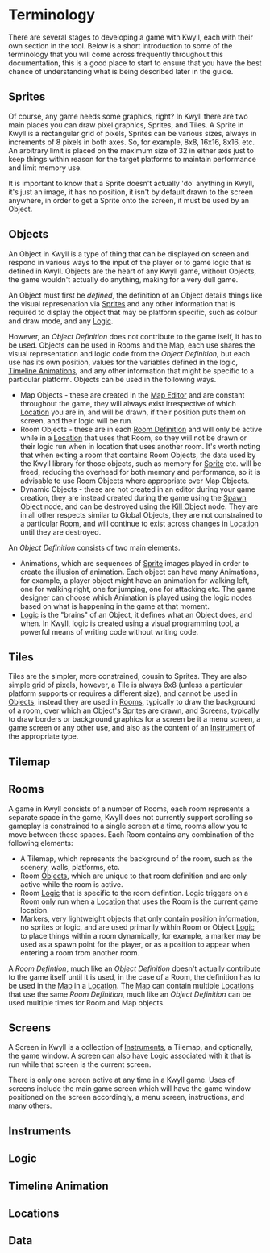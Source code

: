 # Terminology

There are several stages to developing a game with Kwyll, each with
their own section in the tool. Below is a short introduction to some of
the terminology that you will come across frequently throughout this
documentation, this is a good place to start to ensure that you have the
best chance of understanding what is being described later in the guide.

## Sprites

Of course, any game needs some graphics, right? In Kwyll there are two
main places you can draw pixel graphics, Sprites, and Tiles. A Sprite in
Kwyll is a rectangular grid of pixels, Sprites can be various sizes,
always in increments of 8 pixels in both axes. So, for example, 8x8,
16x16, 8x16, etc. An arbitrary limit is placed on the maximum size of 32
in either axis just to keep things within reason for the target
platforms to maintain performance and limit memory use. 

It is important to know that a Sprite doesn't actually 'do' anything in
Kwyll, it's just an image, it has no position, it isn't by default drawn
to the screen anywhere, in order to get a Sprite onto the screen, it
must be used by an Object.

## Objects

An Object in Kwyll is a type of thing that can be displayed on screen
and respond in various ways to the input of the player or to game
logic that is defined in Kwyll. Objects are the heart of any Kwyll
game, without Objects, the game wouldn't actually do anything, making
for a very dull game. 

An Object must first be *defined*, the definition of an Object details things
like the visual represenation via [Sprites](#sprites) and any other information
that is required to display the object that may be platform specific, such as
colour and draw mode, and any [Logic](#logic). 

However, an *Object Definition* does not contribute to the game iself, it has to
be used. Objects can be used in Rooms and the Map, each use shares the visual
representation and logic code from the *Object Definition*, but each use 
has its own position, values for the variables defined in the logic, [Timeline
Animations](#timeline-animation), and any other information that might be
specific to a particular platform. Objects can be used in the following ways.

 - Map Objects - these are created in the [Map
   Editor](../interface/map_editor.md) and are constant throughout the game,
   they will always exist irrespective of which [Location](#locations) you are
   in, and will be drawn, if their position puts them on screen, and their logic
   will be run.
 - Room Objects - these are in each [Room Definition](#rooms) and will only be
   active while in a [Location](#locations) that uses that Room, so they will
   not be drawn or their logic run when in location that uses another room.
   It's worth noting that when exiting a room that contains Room Objects, the
   data used by the Kwyll library for those objects, such as memory for
   [Sprite](#sprites) etc. will be freed, reducing the overhead for
   both memory and performance, so it is advisable to use Room Objects where
   appropriate over Map Objects.
 - Dynamic Objects - these are not created in an editor during your game
   creation, they are instead created during the game using the [Spawn
   Object](../logic/nodes/spawn_object.md) node, and can be destroyed using the
   [Kill Object](../logic/nodes/kill_object.md) node. They are in all other
   respects similar to Global Objects, they are not constrained to a particular
   [Room](#rooms), and will continue to exist across changes in
   [Location](#locations) until they are destroyed.

An *Object Definition* consists of two main elements.

 - Animations, which are sequences of [Sprite](#sprites) images played in order
   to create the illusion of animation. Each object can have many Animations,
   for example, a player object might have an animation for walking left, one
   for walking right, one for jumping, one for attacking etc. The game designer
   can choose which Animation is played using the logic nodes based on what is
   happening in the game at that moment.
 - [Logic](#logic) is the "brains" of an Object, it defines what an Object does,
   and when. In Kwyll, logic is created using a visual programming tool, a
   powerful means of writing code without writing code.

## Tiles

Tiles are the simpler, more constrained, cousin to Sprites. They are also simple
grid of pixels, however, a Tile is always 8x8 (unless a particular platform
supports or requires a different size), and cannot be used in
[Objects](#objects), instead they are used in [Rooms](#rooms), typically to draw
the background of a room, over which an [Object's](#objects) Sprites are drawn,
and [Screens](#screens), typically to draw borders or background graphics for a
screen be it a menu screen, a game screen or any other use, and also as the
content of an [Instrument](#instrument) of the appropriate type.


## Tilemap


## Rooms

A game in Kwyll consists of a number of Rooms, each room represents a
separate space in the game, Kwyll does not currently support scrolling so
gameplay is constrained to a single screen at a time, rooms allow you to move
between these spaces. Each Room contains any combination of the following
elements:

 - A Tilemap, which represents the background of the room, such as the scenery,
   walls, platforms, etc.
 - Room [Objects](#objects), which are unique to that room definition and are
   only active while the room is active.
 - Room [Logic](#logic) that is specific to the room defintion. Logic triggers
   on a Room only run when a [Location](#locations) that uses the Room is the
   current game location.
 - Markers, very lightweight objects that only contain position information, no
   sprites or logic, and are used primarily within Room or Object
   [Logic](#logic) to place things within a room dynamically, for example, a
   marker may be used as a spawn point for the player, or as a position to
   appear when entering a room from another room.

A *Room Defintion*, much like an *Object Definition* doesn't actually contribute
to the game itself until it is used, in the case of a Room, the definition has
to be used in the [Map](#map) in a [Location](#locations). The [Map](#map) can
contain multiple [Locations](#locations) that use the same *Room Definition*,
much like an *Object Definition* can be used multiple times for Room and Map
objects.


## Screens

A Screen in Kwyll is a collection of [Instruments](#instruments), a Tilemap, and
optionally, the game window. A screen can also have [Logic](#logic) associated
with it that is run while that screen is the current screen. 

There is only one screen active at any time in a Kwyll game. Uses of screens
include the main game screen which will have the game window positioned on the
screen accordingly, a menu screen, instructions, and many others.


## Instruments


## Logic


## Timeline Animation


## Locations


## Data
